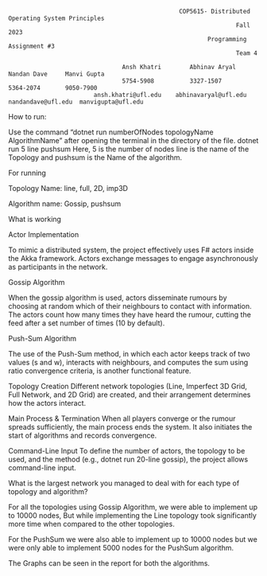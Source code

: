                                                     COP5615- Distributed Operating System Principles
                                                                    Fall 2023
                                                            Programming Assignment #3
                                                                    Team 4

                                    Ansh Khatri		   Abhinav Aryal 	        Nandan Dave		Manvi Gupta
                                    5754-5908		   3327-1507		        5364-2074		9050-7900
                            ansh.khatri@ufl.edu	   abhinavaryal@ufl.edu     nandandave@ufl.edu  manvigupta@ufl.edu

How to run:

Use the command “dotnet run numberOfNodes topologyName AlgorithmName” after opening the terminal in the directory of the file. 
dotnet run 5 line pushsum
Here, 5 is the number of nodes line is the name of the Topology and pushsum is the Name of the algorithm.

For running

Topology Name:
line, full, 2D, imp3D

Algorithm name: 
Gossip, pushsum






What is working

Actor Implementation

 To mimic a distributed system, the project effectively uses F# actors inside the Akka framework. Actors exchange messages to engage asynchronously as participants in the network.

Gossip Algorithm

When the gossip algorithm is used, actors disseminate rumours by choosing at random which of their neighbours to contact with information. The actors count how many times they have heard the rumour, cutting the feed after a set number of times (10 by default).

Push-Sum Algorithm

 The use of the Push-Sum method, in which each actor keeps track of two values (s and w), interacts with neighbours, and computes the sum using ratio convergence criteria, is another functional feature.

Topology Creation
Different network topologies (Line, Imperfect 3D Grid, Full Network, and 2D Grid) are created, and their arrangement determines how the actors interact.

Main Process & Termination
 When all players converge or the rumour spreads sufficiently, the main process ends the system. It also initiates the start of algorithms and records convergence.

Command-Line Input
 To define the number of actors, the topology to be used, and the method (e.g., dotnet run 20-line gossip), the project allows command-line input.








What is the largest network you managed to deal with for each type of topology and algorithm?

For all the topologies using Gossip Algorithm, we were able to implement up to 10000 nodes,
But while implementing the Line topology took significantly more time when compared to the other topologies.

For the PushSum we were also able to implement up to 10000 nodes but we were only able to implement 5000 nodes for the PushSum algorithm.






The Graphs can be seen in the report for both the algorithms.